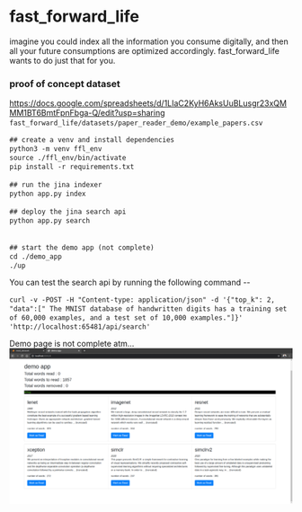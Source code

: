 # fast_forward_life
imagine you could index all the information you consume digitally, and then all your future consumptions are optimized accordingly.
fast_forward_life wants to do just that for you.

### proof of concept dataset
https://docs.google.com/spreadsheets/d/1LIaC2KyH6AksUuBLusgr23xQMMM1BT6BmtFpnFbga-Q/edit?usp=sharing    
`fast_forward_life/datasets/paper_reader_demo/example_papers.csv`

```
## create a venv and install dependencies
python3 -m venv ffl_env
source ./ffl_env/bin/activate
pip install -r requirements.txt

## run the jina indexer
python app.py index

## deploy the jina search api
python app.py search


## start the demo app (not complete)
cd ./demo_app
./up
```

You can test the search api by running the following command -- 
```
curl -v -POST -H "Content-type: application/json" -d '{"top_k": 2, "data":[" The MNIST database of handwritten digits has a training set of 60,000 examples, and a test set of 10,000 examples."]}' 'http://localhost:65481/api/search'
```


Demo page is not complete atm...
![Demo page](https://github.com/askmuhsin/fast_forward_life/blob/master/elems/demo_page.png)
